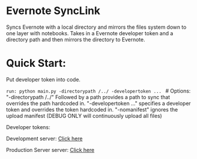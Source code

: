 # Evernote SyncLink
<p>Syncs Evernote with a local directory and mirrors the files system down to one layer with notebooks.
Takes in a Evernote developer token and a directory path and then mirrors the directory to Evernote. </p>

# Quick Start:

<p>Put developer token into code.</p>
<code>run: python main.py -directorypath /../ -developertoken ... </code>
# Options:
"-directorypath /../" Followed by a path provides a path to sync that overrides the path hardcoded in.
"-developertoken ..." specifies a developer token and overrides the token hardcoded in.
"-nomanifest" ignores the upload manifest (DEBUG ONLY will continuously upload all files)

Developer tokens:
<p>      Development server: <a href=https://sandbox.evernote.com/api/DeveloperToken.action> Click here</a></p>
<p>      Production Server server: <a href=https://www.evernote.com/api/DeveloperToken.action> Click here</a></p>




 
